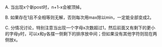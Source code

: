 A. 当出现x个新post时，n+1-x会被顶掉。

B. 如果存在1且不全相等则无解，否则每次用max除以min，一定能全部变成2。

C. 分情况讨论，特别注意当出现一个字母x次数超过1，然后前面又有剩下的更小的字母y时，可以x和y各摆一侧剩下的排序放中间；但如果没有其他字符则现在两侧放x。

